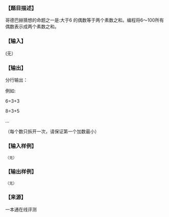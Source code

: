 ### 【题目描述】

哥德巴赫猜想的命题之一是:大于6 的偶数等于两个素数之和。编程将6～100所有偶数表示成两个素数之和。

### 【输入】

(无）

### 【输出】

分行输出：

例如:

6=3+3

8=3+5

...

（每个数只拆开一次，请保证第一个加数最小）

### 【输入样例】

```
（无）
```

### 【输出样例】

```
（无）
```


 ### 【来源】

 一本通在线评测 